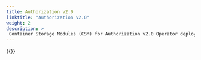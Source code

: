 ```yaml
---
title: Authorization v2.0
linktitle: "Authorization v2.0" 
weight: 2
description: >
 Container Storage Modules (CSM) for Authorization v2.0 Operator deployment
---
```


{{<include file="content/docs/getting-started/installation/operator/modules/authorizationv2.0.md" hideIds="1,3">}}

